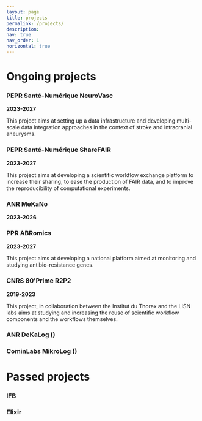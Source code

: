 ```yaml
---
layout: page
title: projects
permalink: /projects/
description: 
nav: true
nav_order: 1
horizontal: true
---
```


# Ongoing projects

### PEPR Santé-Numérique NeuroVasc 

**2023-2027**

This project aims at setting up a data infrastructure and developing multi-scale data integration approaches in the context of stroke and intracranial aneurysms. 

### PEPR Santé-Numérique ShareFAIR
**2023-2027**

This project aims at developing a scientific workflow exchange platform to increase their sharing, to ease the production of FAIR data, and to improve the reproducibility of computational experiments. 

### ANR MeKaNo 
**2023-2026**

### PPR ABRomics
**2023-2027**

This project aims at developing a national platform aimed at monitoring and studying antibio-resistance genes. 

### CNRS 80'Prime R2P2 
**2019-2023**

This project, in collaboration between the Institut du Thorax and the LISN labs aims at studying and increasing the reuse of scientific workflow components and the workflows themselves. 

### ANR DeKaLog ()

### CominLabs MikroLog ()

# Passed projects

### IFB 

### Elixir 
